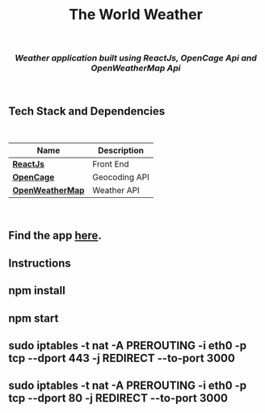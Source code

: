 <div align="center">
<br>


  
  # The World Weather
  
</div>

<div align="center">
<br>


### _Weather application built using ReactJs, OpenCage Api and OpenWeatherMap Api_

</div>

<br>

## Tech Stack and Dependencies

<br>

| <div align ="center">Name </div>                     | <div align = "center">Description</div> |
| ---------------------------------------------------- | --------------------------------------- |
| **[ReactJs](https://reactjs.org)**                   | Front End                               |
| **[OpenCage](https://opencagedata.com/)**            | Geocoding API                           |
| **[OpenWeatherMap](https://openweathermap.org/api)** | Weather API                             |

<br>

## Find the app [here](https://weather-bot.netlify.app/).

## Instructions
## npm install
## npm start
## sudo iptables -t nat -A PREROUTING -i eth0 -p tcp --dport 443 -j REDIRECT --to-port 3000
## sudo iptables -t nat -A PREROUTING -i eth0 -p tcp --dport 80 -j REDIRECT --to-port 3000

<br>




